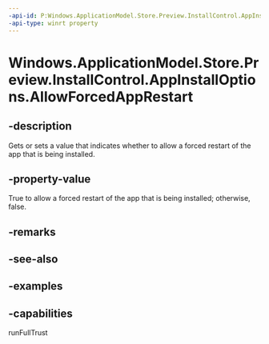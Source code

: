 ```yaml
---
-api-id: P:Windows.ApplicationModel.Store.Preview.InstallControl.AppInstallOptions.AllowForcedAppRestart
-api-type: winrt property
---
```


<!-- Property syntax.
public bool AllowForcedAppRestart { get;  set; }
-->

# Windows.ApplicationModel.Store.Preview.InstallControl.AppInstallOptions.AllowForcedAppRestart

## -description
Gets or sets a value that indicates whether to allow a forced restart of the app that is being installed.

## -property-value
True to allow a forced restart of the app that is being installed; otherwise, false.

## -remarks

## -see-also

## -examples

## -capabilities
runFullTrust
